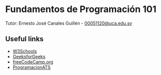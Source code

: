 # Fundamentos de Programación 101

Tutor: Ernesto José Canales Guillén - 00051120@uca.edu.sv

## Useful links

* [W3Schools](https://www.w3schools.com/)
* [GeeksforGeeks](https://www.geeksforgeeks.org/)
* [freeCodeCamp.org](https://www.youtube.com/channel/UC8butISFwT-Wl7EV0hUK0BQ)
* [ProgramacionATS](https://www.youtube.com/channel/UC7QoKU6bj1QbXQuNIjan82Q/videos)